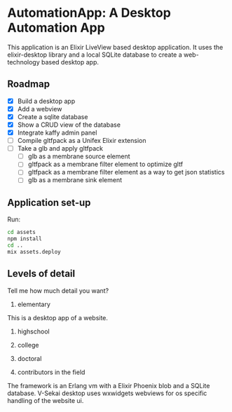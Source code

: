 # AutomationApp: A Desktop Automation App

This application is an Elixir LiveView based desktop application. It uses the elixir-desktop library and a local SQLite database to create a web-technology based desktop app.

## Roadmap

- [x] Build a desktop app
- [x] Add a webview
- [x] Create a sqlite database
- [x] Show a CRUD view of the database
- [x] Integrate kaffy admin panel
- [ ] Compile gltfpack as a Unifex Elixir extension
- [ ] Take a glb and apply gltfpack
    - [ ] glb as a membrane source element
    - [ ] gltfpack as a membrane filter element to optimize gltf
    - [ ] gltfpack as a membrane filter element as a way to get json statistics
    - [ ] glb as a membrane sink element

## Application set-up

Run:

```bash
cd assets
npm install
cd ..
mix assets.deploy
```

## Levels of detail

Tell me how much detail you want?

1. elementary
 
This is a desktop app of a website.

1. highschool

3. college

3. doctoral

3. contributors in the field

The framework is an Erlang vm with a Elixir Phoenix blob and a SQLite database. V-Sekai desktop uses wxwidgets webviews for os specific handling of the website ui.

